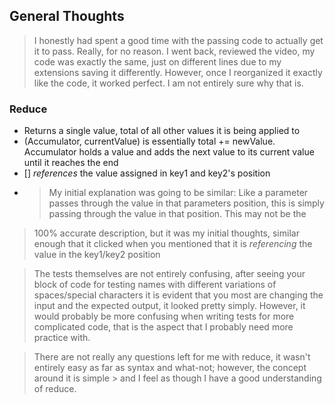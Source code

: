 ## General Thoughts ##
> I honestly had spent a good time with the passing code to actually get it to pass. Really, for no reason. I went back, reviewed the video, my code was exactly the same, just on different lines due to my
> extensions saving it differently. However, once I reorganized it exactly like the code, it worked perfect. I am not entirely sure why that is.

### Reduce ###
* Returns a single value, total of all other values it is being applied to
* (Accumulator, currentValue) is essentially total += newValue. Accumulator holds a value and adds the next value to its current value until it reaches the end
* [] _references_ the value assigned in key1 and key2's position
* > My initial explanation was going to be similar: Like a parameter passes through the value in that parameters position, this is simply passing through the value in that position. This may not be the
> 100% accurate description, but it was my initial thoughts, similar enough that it clicked when you mentioned that it is _referencing_ the value in the key1/key2 position

> The tests themselves are not entirely confusing, after seeing your block of code for testing names with different variations of spaces/special characters it is evident that you most are changing the input
> and the expected output, it looked pretty simply. However, it would probably be more confusing when writing tests for more complicated code, that is the aspect that I probably need more practice with.

> There are not really any questions left for me with reduce, it wasn't entirely easy as far as syntax and what-not; however, the concept around it is simple > and I feel as though I have a good understanding of reduce.
